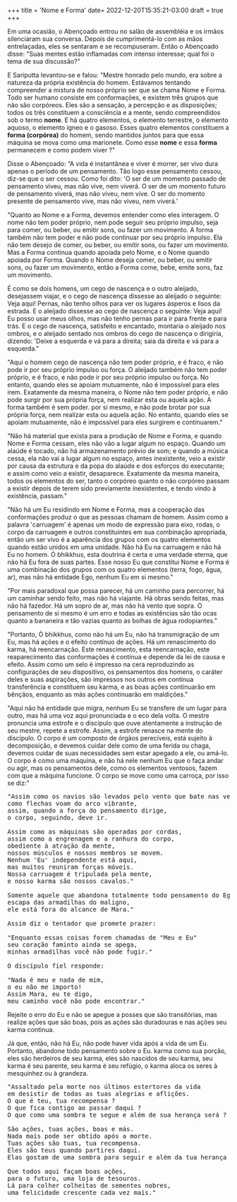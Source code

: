 +++
title = 'Nome e Forma'
date= 2022-12-20T15:35:21-03:00
draft = true
+++

Em uma ocasião, o Abençoado entrou no salão de assembléia e os irmãos silenciaram sua conversa. Depois de cumprimentá-lo com as mãos entrelaçadas, eles se sentaram e se recompuseram. Então o Abençoado disse: "Suas mentes estão inflamadas com intenso interesse; qual foi o tema de sua discussão?"

E Sariputta levantou-se e falou: "Mestre honrado pelo mundo, era sobre a natureza da própria existência do homem. Estávamos tentando compreender a mistura de nosso próprio ser que se chama Nome e Forma. Todo ser humano consiste em conformações, e existem três grupos que não são corpóreos. Eles são a sensação, a percepção e as disposições; todos os três constituem a consciência e a mente, sendo compreendidos sob o termo **nome**. E há quatro elementos, o elemento terrestre, o elemento aquoso, o elemento ígneo e o gasoso. Esses quatro elementos constituem a **forma (corpórea)** do homem, sendo mantidos juntos para que essa máquina se mova como uma marionete. Como esse **nome** e essa **forma** permanecem e como podem viver ?"

Disse o Abençoado: “A vida é instantânea e viver é morrer, ser vivo dura apenas o período de um pensamento. Tão logo esse pensamento cessou, diz-se que o ser cessou. Como foi dito: 'O ser de um momento passado de pensamento viveu, mas não vive, nem viverá. O ser de um momento futuro de pensamento viverá, mas não viveu, nem vive. O ser do momento presente de pensamento vive, mas não viveu, nem viverá.'

"Quanto ao Nome e a Forma, devemos entender como eles interagem. O nome não tem poder próprio, nem pode seguir seu próprio impulso, seja para comer, ou beber, ou emitir sons, ou fazer um movimento. A forma também não tem poder e não pode continuar por seu próprio impulso. Ela não tem desejo de comer, ou beber, ou emitir sons, ou fazer um movimento. Mas a Forma continua quando apoiada pelo Nome, e o Nome quando apoiada por Forma. Quando o Nome deseja comer, ou beber, ou emitir sons, ou fazer um movimento, então a Forma come, bebe, emite sons, faz um movimento. 

É como se dois homens, um cego de nascença e o outro aleijado, desejassem viajar, e o cego de nascença dissesse ao aleijado o seguinte:
Veja aqui! Pernas, não tenho olhos para ver os lugares ásperos e lisos da estrada. E o aleijado dissesse ao cego de nascença o seguinte:
Veja aqui! Eu posso usar meus olhos, mas não tenho pernas para ir para frente e para trás.
E o cego de nascença, satisfeito e encantado, montaria o aleijado nos ombros, e o aleijado sentado nos ombros do cego de nascença o dirigiria, dizendo: 'Deixe a esquerda e vá para a direita; saia da direita e vá para a esquerda."

"Aqui o homem cego de nascença não tem poder próprio, e é fraco, e não pode ir por seu próprio impulso ou força. O aleijado também não tem poder próprio, e é fraco, e não pode ir por seu próprio impulso ou força. No entanto, quando eles se apoiam mutuamente, não é impossível para eles irem. Exatamente da mesma maneira, o Nome não tem poder próprio, e não pode surgir por sua própria força, nem realizar esta ou aquela ação. A forma também é sem poder. por si mesmo, e não pode brotar por sua própria força, nem realizar esta ou aquela ação. No entanto, quando eles se apoiam mutuamente, não é impossível para eles surgirem e continuarem."

"Não há material que exista para a produção de Nome e Forma, e quando Nome e Forma cessam, eles não vão a lugar algum no espaço.
Quando um alaúde é tocado, não há armazenamento prévio de som; e quando a música cessa, ela não vai a lugar algum no espaço, antes inexistente, veio a existir por causa da estrutura e da popa do alaúde e dos esforços do executante; e assim como veio a existir, desaparece. Exatamente da mesma maneira, todos os elementos do ser, tanto o corpóreo quanto o não corpóreo passam a existir depois de terem sido previamente inexistentes, e tendo vindo à existência, passam."

"Não há um Eu residindo em Nome e Forma, mas a cooperação das conformações produz o que as pessoas chamam de homem. Assim como a palavra 'carruagem' é apenas um modo de expressão para eixo, rodas, o corpo da carruagem e outros constituintes em sua combinação apropriada, então um ser vivo é a aparência dos grupos com os quatro elementos quando estão unidos em uma unidade. Não há Eu na carruagem e não há Eu no homem. Ó bhikkhus, esta doutrina é certa e uma verdade eterna, que não há Eu fora de suas partes. Esse nosso Eu que constitui Nome e Forma é uma combinação dos grupos com os quatro elementos (terra, fogo, água, ar), mas não há entidade Ego, nenhum Eu em si mesmo."

"Por mais paradoxal que possa parecer, há um caminho para percorrer, há um caminhar sendo feito, mas não há viajante. Há obras sendo feitas, mas não há fazedor. Há um sopro de ar, mas não há vento que sopra. O pensamento de si mesmo é um erro e todas as existências são tão ocas quanto a bananeira e tão vazias quanto as bolhas de água rodopiantes."

"Portanto, Ó bhikkhus, como não há um Eu, não há transmigração de um Eu, mas há ações e o efeito contínuo de ações. Há um renascimento do karma, há reencarnação. Este renascimento, esta reencarnação, este reaparecimento das conformações é contínua e depende da lei de causa e efeito. Assim como um selo é impresso na cera reproduzindo as configurações de seu dispositivo, os pensamentos dos homens, o caráter deles e suas aspirações, são impressos nos outros em contínua transferência e constituem seu karma, e as boas ações continuarão em bênçãos, enquanto as más ações continuarão em maldições."

"Aqui não há entidade que migra, nenhum Eu se transfere de um lugar para outro, mas há uma voz aqui pronunciada e o eco dela volta. O mestre pronuncia uma estrofe e o discípulo que ouve atentamente a instrução de seu mestre, repete a estrofe. Assim, a estrofe renasce na mente do discípulo. O corpo é um composto de órgãos perecíveis, está sujeito à decomposição, e devemos cuidar dele como de uma ferida ou chaga, devemos cuidar de suas necessidades sem estar apegado a ele, ou amá-lo. O corpo é como uma máquina, e não há nele nenhum Eu que o faça andar ou agir, mas os pensamentos dele, como os elementos ventosos, fazem com que a máquina funcione. O corpo se move como uma carroça, por isso se diz:"

<pre>
"Assim como os navios são levados pelo vento que bate nas velas,
como flechas voam do arco vibrante,
assim, quando a força do pensamento dirige,
o corpo, seguindo, deve ir.

Assim como as máquinas são operadas por cordas,
assim como a engrenagem e a ranhura do corpo,
obediente à atração da mente,
nossos músculos e nossos membros se movem.
Nenhum 'Eu' independente está aqui,
mas muitos reuniram forças móveis.
Nossa carruagem é tripulada pela mente,
e nosso karma são nossos cavalos."

Somente aquele que abandona totalmente todo pensamento do Ego, 
escapa das armadilhas do maligno,
ele está fora do alcance de Mara."

Assim diz o tentador que promete prazer:

"Enquanto essas coisas forem chamadas de "Meu e Eu"
seu coração faminto ainda se apega,
minhas armadilhas você não pode fugir."

O discípulo fiel responde:

"Nada é meu e nada de mim,
o eu não me importo!
Assim Mara, eu te digo,
meu caminho você não pode encontrar."
</pre>

Rejeite o erro do Eu e não se apegue a posses que são transitórias, mas realize ações que são boas, pois as ações são duradouras e nas ações seu karma continua.


Já que, então, não há Eu, não pode haver vida após a vida de um Eu. Portanto, abandone todo pensamento sobre o Eu. karma como sua porção, eles são herdeiros de seu karma, eles são nascidos de seu karma, seu karma é seu parente, seu karma é seu refúgio, o karma aloca os seres à mesquinhez ou à grandeza.

<pre>
"Assaltado pela morte nos últimos estertores da vida
em desistir de todas as tuas alegrias e aflições.
O que é teu, tua recompensa ?
O que fica contigo ao passar daqui ?
O que como uma sombra te segue e além de sua herança será ?

São ações, tuas ações, boas e más.
Nada mais pode ser obtido após a morte.
Tuas ações são tuas, tua recompensa.
Eles são teus quando partires daqui.
Elas gostam de uma sombra para seguir e além da tua herança será.

Que todos aqui façam boas ações,
para o futuro, uma loja de tesouros.
Lá para colher colheitas de sementes nobres,
uma felicidade crescente cada vez mais."
</pre>
